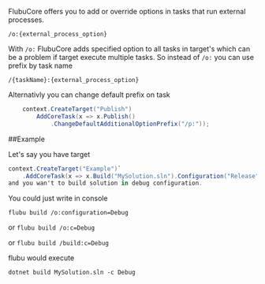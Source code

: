 FlubuCore offers you to add or override options in tasks that run external processes. 

`/o:{external_process_option}` 

With `/o:` FlubuCore adds specified option to all tasks in target's which can be a problem if target execute multiple tasks. So instead of `/o:`  you can use prefix by task name 

`/{taskName}:{external_process_option}`  

Alternativly you can change default prefix on task

```c#
    context.CreateTarget("Publish")
        AddCoreTask(x => x.Publish()
            .ChangeDefaultAdditionalOptionPrefix("/p:"));
```
##Example

Let's say you have target
```c#
context.CreateTarget("Example")`
    .AddCoreTask(x => x.Build("MySolution.sln").Configuration("Release"); 
and you wan't to build solution in debug configuration.
```
You could just write in console

`flubu build /o:configuration=Debug`

or
`flubu build /o:c=Debug`

or
`flubu build /build:c=Debug`

flubu would execute 

`dotnet build MySolution.sln -c Debug`